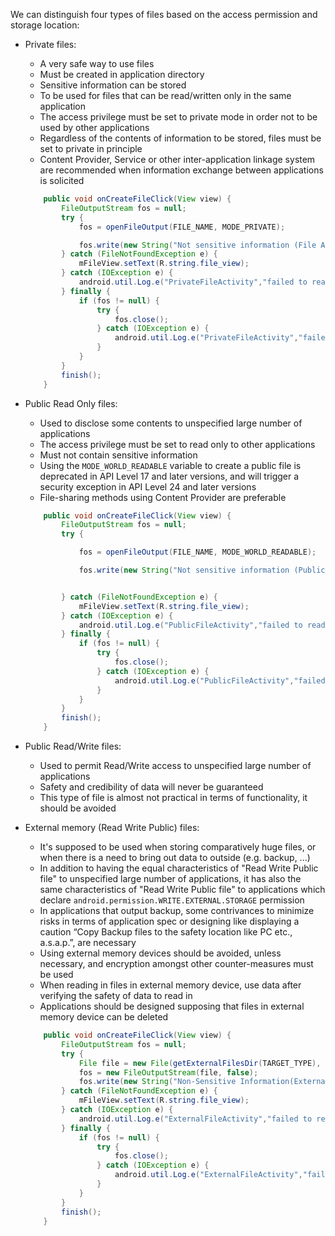 We can distinguish four types of files based on the access permission and storage location: 
  
* Private files:
    * A very safe way to use files
    * Must be created in application directory
    * Sensitive information can be stored
    * To be used for files that can be read/written only in the same application
    * The access privilege must be set to private mode in order not to be used by other applications
    * Regardless of the contents of information to be stored, files must be set to private in principle
    * Content Provider, Service or other inter-application linkage system are recommended when information exchange between applications is solicited
   
    ```java
        public void onCreateFileClick(View view) {
            FileOutputStream fos = null;
            try {
                fos = openFileOutput(FILE_NAME, MODE_PRIVATE);

                fos.write(new String("Not sensitive information (File Activity)\n").getBytes());
            } catch (FileNotFoundException e) {
                mFileView.setText(R.string.file_view);
            } catch (IOException e) {
                android.util.Log.e("PrivateFileActivity","failed to read file");
            } finally {
                if (fos != null) {
                    try {
                        fos.close();
                    } catch (IOException e) {
                        android.util.Log.e("PrivateFileActivity","failed to close file");
                    }
                }
            }
            finish();
        }
  
    ```
  
* Public Read Only files:
    * Used to disclose some contents to unspecified large number of applications
    * The access privilege must be set to read only to other applications
    * Must not contain sensitive information
    * Using the `MODE_WORLD_READABLE` variable to create a public file is deprecated in API Level 17 and later versions, and will trigger a security exception in API Level 24 and later versions
    * File-sharing methods using Content Provider are preferable
    
    ```java
        public void onCreateFileClick(View view) {
            FileOutputStream fos = null;
            try {

                fos = openFileOutput(FILE_NAME, MODE_WORLD_READABLE);

                fos.write(new String("Not sensitive information (Public File Activity)\n").getBytes());


            } catch (FileNotFoundException e) {
                mFileView.setText(R.string.file_view);
            } catch (IOException e) {
                android.util.Log.e("PublicFileActivity","failed to read file");
            } finally {
                if (fos != null) {
                    try {
                        fos.close();
                    } catch (IOException e) {
                        android.util.Log.e("PublicFileActivity","failed to close file");
                    }
                }
            }
            finish();
        }
    ```
  
* Public Read/Write files:
    * Used to permit Read/Write access to unspecified large number of applications
    * Safety and credibility of data will never be guaranteed
    * This type of file is almost not practical in terms of functionality, it should be avoided
     
    
* External memory (Read Write Public) files:
    * It's supposed to be used when storing comparatively huge files, or when there is a need to bring out data to outside (e.g. backup, ...)
    * In addition to having the equal characteristics of "Read Write Public file" to unspecified large number of applications, it has also the same characteristics of "Read Write Public file" to applications which declare `android.permission.WRITE.EXTERNAL.STORAGE` permission 
    * In applications that output backup, some contrivances to minimize risks in terms of application spec or designing like displaying a caution “Copy Backup files to the safety location like PC etc., a.s.a.p.”, are necessary
    * Using external memory devices should be avoided, unless necessary, and encryption amongst other counter-measures must be used
    * When reading in files in external memory device, use data after verifying the safety of data to read in
    * Applications should be designed supposing that files in external memory device can be deleted
    
    ```java
        public void onCreateFileClick(View view) {
            FileOutputStream fos = null;
            try {
                File file = new File(getExternalFilesDir(TARGET_TYPE), FILE_NAME);
                fos = new FileOutputStream(file, false);
                fos.write(new String("Non-Sensitive Information(ExternalFileActivity)\n").getBytes());
            } catch (FileNotFoundException e) {
                mFileView.setText(R.string.file_view);
            } catch (IOException e) {
                android.util.Log.e("ExternalFileActivity","failed to read file");
            } finally {
                if (fos != null) {
                    try {
                        fos.close();
                    } catch (IOException e) {
                        android.util.Log.e("ExternalFileActivity","failed to close file");
                    }
                }
            }
            finish();
        }
    ```